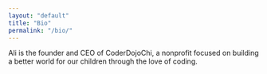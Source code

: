 ```yaml
---
layout: "default"
title: "Bio"
permalink: "/bio/"
---
```


Ali is the founder and CEO of CoderDojoChi, a nonprofit focused on building a better world for our children through the love of coding.
